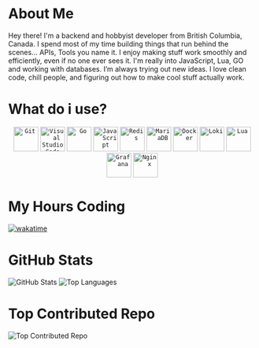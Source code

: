# About Me
Hey there! I'm a backend and hobbyist developer from British Columbia, Canada.
I spend most of my time building things that run behind the scenes... APIs, Tools you name it. I enjoy making stuff work smoothly and efficiently, even if no one ever sees it.
I'm really into JavaScript, Lua, GO and working with databases. I’m always trying out new ideas.
I love clean code, chill people, and figuring out how to make cool stuff actually work.


# What do i use?
<div align="center">
	<code><img width="50" src="https://raw.githubusercontent.com/marwin1991/profile-technology-icons/refs/heads/main/icons/git.png" alt="Git" title="Git"/></code>
  <code><img width="50" src="https://raw.githubusercontent.com/marwin1991/profile-technology-icons/refs/heads/main/icons/visual_studio_code.png" alt="Visual Studio Code" title="Visual Studio Code"/></code>
	<code><img width="50" src="https://raw.githubusercontent.com/marwin1991/profile-technology-icons/main/icons/go.png" alt="Go" title="Go"/></code>
	<code><img width="50" src="https://raw.githubusercontent.com/marwin1991/profile-technology-icons/main/icons/javascript.png" alt="JavaScript" title="JavaScript"/></code>
	<code><img width="50" src="https://raw.githubusercontent.com/marwin1991/profile-technology-icons/main/icons/redis.png" alt="Redis" title="Redis"/></code>
	<code><img width="50" src="https://raw.githubusercontent.com/marwin1991/profile-technology-icons/main/icons/mariadb.png" alt="MariaDB" title="MariaDB"/></code>
	<code><img width="50" src="https://raw.githubusercontent.com/marwin1991/profile-technology-icons/main/icons/docker.png" alt="Docker" title="Docker"/></code>
	<code><img width="50" src="https://raw.githubusercontent.com/marwin1991/profile-technology-icons/main/icons/loki.png" alt="Loki" title="Loki"/></code>
	<code><img width="50" src="https://raw.githubusercontent.com/marwin1991/profile-technology-icons/main/icons/lua.png" alt="Lua" title="Lua"/></code>
	<code><img width="50" src="https://raw.githubusercontent.com/marwin1991/profile-technology-icons/main/icons/grafana.png" alt="Grafana" title="Grafana"/></code>
	<code><img width="50" src="https://raw.githubusercontent.com/marwin1991/profile-technology-icons/main/icons/nginx.png" alt="Nginx" title="Nginx"/></code>
</div>


# My Hours Coding
[![wakatime](https://wakatime.com/badge/user/c891a0e7-299e-423d-8191-23677f6089aa.svg)](https://wakatime.com/@c891a0e7-299e-423d-8191-23677f6089aa)

# GitHub Stats
![GitHub Stats](https://github-readme-stats.vercel.app/api?username=Joe-Development&theme=dark&hide_border=false&include_all_commits=false&count_private=false)
![Top Languages](https://github-readme-stats.vercel.app/api/top-langs/?username=Joe-Development&theme=dark&hide_border=false&include_all_commits=false&count_private=false&layout=compact)

# Top Contributed Repo
![Top Contributed Repo](https://github-contributor-stats.vercel.app/api?username=Joe-Development&limit=5&theme=dark&combine_all_yearly_contributions=true)
